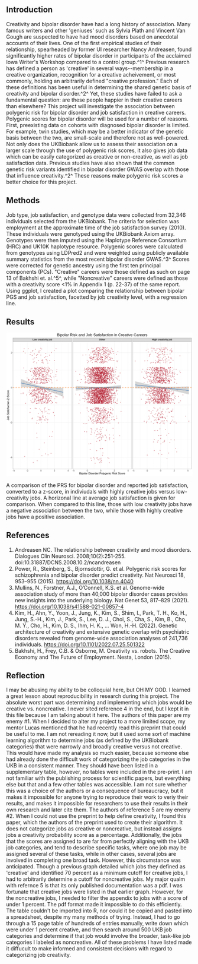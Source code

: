 ## Introduction

Creativity and bipolar disorder have had a long history of association. Many famous writers and other 'geniuses' such as Sylvia Plath and Vincent Van Gough are suspected to have had mood disorders based on anecdotal accounts of their lives. One of the first empirical studies of their relationship, spearheaded by former UI researcher Nancy Andreasen, found significantly higher rates of bipolar disorder in participants of the acclaimed Iowa Writer's Workshop compared to a control group.^1^ Previous research has defined a person as 'creative' in several ways--membership in a creative organization, recognition for a creative acheivement, or most commonly, holding an arbitrarily defined "creative profession." Each of these definitions has been useful in determining the shared genetic basis of creativity and bipolar disorder.^2^ Yet, these studies have failed to ask a fundamental question: are these people happier in their creative careers than elsewhere? This project will investigate the association between polygenic risk for bipolar disorder and job satisfaction in creative careers. Polygenic scores for bipolar disorder will be used for a number of reasons. First, preexisting data on cohorts with diagnosed bipolar disorder is limited. For example, twin studies, which may be a better indicator of the genetic basis between the two, are small-scale and therefore not as well-powered. Not only does the UKBiobank allow us to assess their association on a larger scale through the use of polygenic risk scores, it also gives job data which can be easily categorized as creative or non-creative, as well as job satisfaction data. Previous studies have also shown that the common genetic risk variants identified in bipolar disorder GWAS overlap with those that influence creativity.^2^ These reasons make polygenic risk scores a better choice for this project.

## Methods

Job type, job satisfaction, and genotype data were collected from 32,346 individuals selected from the UKBiobank. The criteria for selection was employment at the approximate time of the job satisfaction survey (2010). These individuals were genotyped using the UKBiobank Axiom array. Genotypes were then imputed using the Haplotype Reference Consortium (HRC) and UK10K haplotype resource. Polygenic scores were calculated from genotypes using LDPred2 and were weighted using publicly available summary statistics from the most recent bipolar disorder GWAS.^3^ Scores were corrected for genetic ancestry using the first ten principal components (PCs). "Creative" careers were those defined as such on page 13 of Bakhshi et. al.^5^, while "Noncreative" careers were defined as those with a creativity score <1% in Appendix 1 (p. 22-37) of the same report. Using ggplot, I created a plot comparing the relationship between bipolar PGS and job satisfaction, facetted by job creativity level, with a regression line.

## Results

![graph](Results/yes_midlevel.png)

A comparison of the PRS for bipolar disorder and reported job satisfaction, converted to a z-score, in indiviudals with highly creative jobs versus low-creativity jobs.
A horizonal line at average job satisfaction is given for comparison. When compared to this line, those with low creativity jobs have a negative association between the two, while those with highly creative jobs have a positive association.

## References

1. Andreasen NC. The relationship between creativity and mood disorders. Dialogues Clin Neurosci. 2008;10(2):251-255. doi:10.31887/DCNS.2008.10.2/ncandreasen
2. Power, R., Steinberg, S., Bjornsdottir, G. et al. Polygenic risk scores for schizophrenia and bipolar disorder predict creativity. Nat Neurosci 18, 953–955 (2015). https://doi.org/10.1038/nn.4040
3. Mullins, N., Forstner, A.J., O’Connell, K.S. et al. Genome-wide association study of more than 40,000 bipolar disorder cases provides new insights into the underlying biology. Nat Genet 53, 817–829 (2021). https://doi.org/10.1038/s41588-021-00857-4
4. Kim, H., Ahn, Y., Yoon, J., Jung, K., Kim, S., Shim, I., Park, T. H., Ko, H., Jung, S.-H., Kim, J., Park, S., Lee, D. J., Choi, S., Cha, S., Kim, B., Cho, M. Y., Cho, H., Kim, D. S., Ihm, H. K., … Won, H.-H. (2022). Genetic architecture of creativity and extensive genetic overlap with psychiatric disorders revealed from genome-wide association analyses of 241,736 individuals. https://doi.org/10.1101/2022.07.25.501322
5. Bakhshi, H., Frey, C.B. & Osborne, M. Creativity vs. robots. The Creative Economy and The Future of Employment. Nesta, London (2015).

## Reflection

I may be abusing my ability to be colloquial here, but OH MY GOD. I learned a great lesson about reproducibility in research during this project. The absolute worst part was determining and implementing which jobs would be creative vs. noncreative. I never sited reference 4 in the end, but I kept it in this file because I am talking about it here. The authors of this paper are my enemy #1. When I decided to alter my project to a more limited scope, my mentor Lucas mentioned that he had recently read this preprint that could be useful to me. I am not rereading it now, but it used some sort of machine learning algorithm to determine jobs (as defined by the UKBiobank categories) that were narrowly and broadly creative versus not creative. This would have made my analysis so much easier, because someone else had already done the difficult work of categorizing the job categories in the UKB in a consistent manner. They should have been listed in a supplementary table, however, no tables were included in the pre-print. I am not familiar with the publishing process for scientific papers, but everything else but that and a few other tables was accessible. I am not sure whether this was a choice of the authors or a consequence of bureaucracy, but it makes it impossible for anyone trying to reproduce their work to veriy their results, and makes it impossible for researchers to use their results in their own research and later cite them. 
The authors of reference 5 are my enemy #2. When I could not use the preprint to help define creativity, I found this paper, which the authors of the preprint used to create their algorithm. It does not categorize jobs as creative or noncreative, but instead assigns jobs a creativity probability score as a percentage. Additionally, the jobs that the scores are assigned to are far from perfectly aligning with the UKB job categories, and tend to describe specific tasks, where one job may be assigned several of these tasks, while in other cases, several jobs are involved in completing one broad task. However, this circumstance was anticipated. Though a previous graph detailed which jobs they defined as 'creative' and identified 70 percent as a minimum cutoff for creative jobs, I had to arbitrarily determine a cutoff for noncreative jobs. 
My major qualm with refernce 5 is that its only published documentation was a pdf. I was fortunate that creative jobs were listed in that earlier graph. However, for the noncreative jobs, I needed to filter the appendix to jobs with a score of under 1 percent. The pdf format made it impossible to do this efficiently. The table couldn't be imported into R, nor could it be copied and pasted into a spreadsheet, despite my many methods of trying. Instead, I had to go through a 15 page table of hundreds of entries manually, write down which were under 1 percent creative, and then search around 500 UKB job categories and determine if that job would involve the broader, task-like job categories I labeled as noncreative. All of these problems I have listed made it diffucult to make informed and consistent decisions with regard to categorizing job creativity. 
